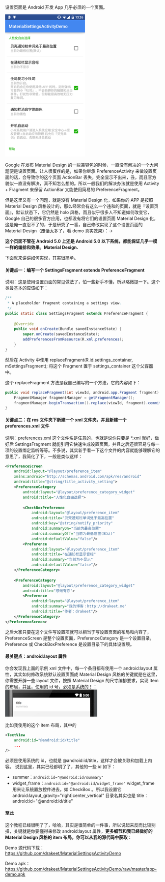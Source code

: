 设置页面是 Android 开发 App 几乎必须的一个页面。

<img class="alignright wp-image-791" src="/assets/img/2015-02-20-settings.png" alt="device-2015-02-20-132630" width="260" height="462" />

Google 在发布 Material Design 的一些兼容包的时候，一直没有解决的一个大问题便是设置页面。让人很蛋疼的是，如果你继承 PreferenceActivity 来做设置页面的话，会导致你的这个页面 ActionBar 丢失，完全显示不出来，丑，而且官方貌似一直没有解决，真不知怎么想的。所以一般我们的解决办法就是使用 Activity + Fragment 来保留 ActionBar 又能使用简易的 PreferenceFragment。

但是这里又有一个问题，就是没有 Material Design 化，如果你的 APP 是按照 Material Design 风格设计的，那么经常会有这么一个违和的页面，就是『设置页面』，默认状态下，它仍然是 holo 风格，而且似乎很多人不知道如何改变它，Google 自己的很多官方应用，也都没有将它们的设置页面 Material Design 化，这是俺一直忍不了的，于是研究了一番，自己修改实现了这个设置页面的 Material Design（废话太多了，看 demo 真实效果）：→

<strong>这个页面不管在 Android 5.0 上还是 Android 5.0 以下系统，都能保证几乎一模一样的编排和效果。Material Design.  </strong>

下面就来讲讲如何实现，其实很简单。
<h4>关键点一：编写一个 SettingsFragment extends PreferenceFragment</h4>
说明：这是使用设置页面的常见做法了，怕一些新手不懂，所以略微提一下。这个类最基本的应该如下：

```java
/**
 * A placeholder fragment containing a settings view.
 */
public static class SettingsFragment extends PreferenceFragment {

    @Override
    public void onCreate(Bundle savedInstanceState) {
        super.onCreate(savedInstanceState);
        addPreferencesFromResource(R.xml.preferences);
    }
}
```

然后在 Activity 中使用 replaceFragment(R.id.settings_container, mSettingsFragment); 将这个 Fragment 置于 settings_container 这个父容器中。

这个 replaceFragment 方法是我自己编写的一个方法，它的内容如下：

```java
public void replaceFragment(int viewId, android.app.Fragment fragment) {
    FragmentManager fragmentManager = getFragmentManager();
    fragmentManager.beginTransaction().replace(viewId, fragment).commit();
}
```

<h4>关键点二：在 res 文件夹下新建一个 xml 文件夹，并且新建一个 preferences.xml 文件</h4>
说明：preferences.xml 这个文件名是任意的，也就是说你只要是 *.xml 就好，做好后 SettingsFragment 就能引用它快速生成设置页面，并且之后还很容易与每一项的设置绑定监听等等。不多说，其实新手看一下这个文件的内容就能够理解它的意思了，我简化了下，一般是类似这样：

```xml
<PreferenceScreen
    android:layout="@layout/preference_item"
    xmlns:android="http://schemas.android.com/apk/res/android"
    android:title="@string/title_activity_setting">
    <PreferenceCategory
        android:layout="@layout/preference_category_widget"
        android:title="人性化自由选择">

        <CheckBoxPreference
            android:layout="@layout/preference_item"
            android:title="贝壳通知栏单词处于最高位置"
            android:key="@string/notify_priority"
            android:summaryOn="当前为最高位置"
            android:summaryOff="当前为最低位置(默认)"
            android:defaultValue="false"/>
        <Preference
            android:layout="@layout/preference_item"
            android:title="在通知栏显示音标"
            android:summary="当前为不显示"
            android:defaultValue="false"/>
    </PreferenceCategory>

    <PreferenceCategory
        android:layout="@layout/preference_category_widget"
        android:title="感谢有你">
        <Preference
            android:layout="@layout/preference_item"
            android:summary="我的博客：http://drakeet.me"
            android:title="作者：drakeet"/>
    </PreferenceCategory>
</PreferenceScreen>
```

之后大家只要在这个文件写设置项就可以相当于写设置页面的布局和内容了，PreferenceScreen 是整个设置页面，PreferenceCategory 是一个设置目录，Preference 或 CheckBoxPreference 是设置目录下的具体设置项。
<h4>最关键点：android:layout 属性</h4>
你会发现我上面的示例 xml 文件中，每一个条目都有使用一个 android:layout 属性，其实如何修改系统默认设置页面成 Material Design 风格的关键就是在这里，你需要开辟一些 layout 文件，按照 Material Design 的尺寸编排要求，实现 Item 的布局，并且，使用的 id 号，必须是系统的！：

<img class="alignnone  wp-image-794" src="/assets/img/2015-02-20-settings-item.jpg" alt="DF5CEF85-196A-4581-9A5D-8D2DA72CE561" width="300" height="88" />

比如我使用的这个 item 布局，其中的

```xml
<TextView
    android:id="@android:id/title"
    ...
/>
```

必须是使用系统的 id，也就是 @android:id/title，这样才会被关联和加载上内容。
说到这里，其实已经都明了了，其他的一些 id 如下：

- summer：`android:id="@android:id/summary"`
- widget_frame：`android:id="@android:id/widget_frame"`
 widget_frame 用来让系统置放控件进去，如 CheckBox 。所以我设置它 android:layout_gravity="right|center_vertical"
目录名其实也是 title：android:id="@android:id/title"
<h4>至此</h4>
这个教程已经很明了了，哈哈，其实是很简单的一件事，所以说起来反而比较别扭，关键就是你要懂得来修改 android:layout 属性，<strong>更多细节和我已经做好的 Material Design 风格的 item 布局，你可以从我的源代码中获取：</strong>

Demo 源代码下载：<a href="https://github.com/drakeet/MaterialSettingsActivityDemo" target="_blank">https://github.com/drakeet/MaterialSettingsActivityDemo</a>


Demo apk：<a href="https://github.com/drakeet/MaterialSettingsActivityDemo/raw/master/app-demo.apk" target="_blank">https://github.com/drakeet/MaterialSettingsActivityDemo/raw/master/app-demo.apk</a>
